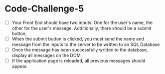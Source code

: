 # Code-Challenge-5

- [ ]  Your Front End should have two inputs. One for the user's name, the other for the user's message. Additionally, there         should be a submit button,
- [ ] When the submit button is clicked, you must send the name and message from the inputs to the server to be written to an       SQL Database
- [ ]  Once the message has been successfully written to the database, display all messages on the DOM,
- [ ]  If the application page is reloaded, all previous messages should appear.
